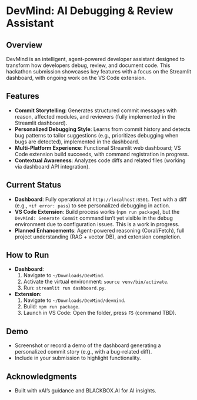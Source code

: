 # DevMind: AI Debugging & Review Assistant

## Overview
DevMind is an intelligent, agent-powered developer assistant designed to transform how developers debug, review, and document code. This hackathon submission showcases key features with a focus on the Streamlit dashboard, with ongoing work on the VS Code extension.

## Features
- **Commit Storytelling**: Generates structured commit messages with reason, affected modules, and reviewers (fully implemented in the Streamlit dashboard).
- **Personalized Debugging Style**: Learns from commit history and detects bug patterns to tailor suggestions (e.g., prioritizes debugging when bugs are detected), implemented in the dashboard.
- **Multi-Platform Experience**: Functional Streamlit web dashboard; VS Code extension build succeeds, with command registration in progress.
- **Contextual Awareness**: Analyzes code diffs and related files (working via dashboard API integration).

## Current Status
- **Dashboard**: Fully operational at `http://localhost:8501`. Test with a diff (e.g., `+if error: pass`) to see personalized debugging in action.
- **VS Code Extension**: Build process works (`npm run package`), but the `DevMind: Generate Commit` command isn’t yet visible in the debug environment due to configuration issues. This is a work in progress.
- **Planned Enhancements**: Agent-powered reasoning (Coral/Fetch), full project understanding (RAG + vector DB), and extension completion.

## How to Run
- **Dashboard**:
  1. Navigate to `~/Downloads/DevMind`.
  2. Activate the virtual environment: `source venv/bin/activate`.
  3. Run: `streamlit run dashboard.py`.
- **Extension**:
  1. Navigate to `~/Downloads/DevMind/devmind`.
  2. Build: `npm run package`.
  3. Launch in VS Code: Open the folder, press `F5` (command TBD).

## Demo
- Screenshot or record a demo of the dashboard generating a personalized commit story (e.g., with a bug-related diff).
- Include in your submission to highlight functionality.

## Acknowledgments
- Built with xAI’s guidance and BLACKBOX.AI for AI insights.
